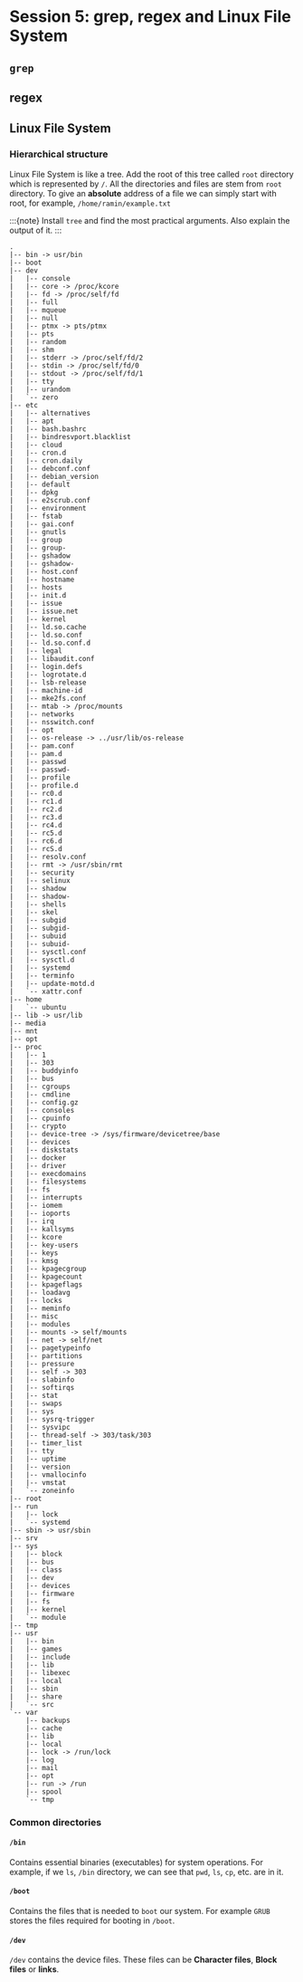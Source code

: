# Session 5: grep, regex and Linux File System

## `grep`

## regex

## Linux File System

<!--

	•	Hierarchical structure: The Linux file system is organized in a tree-like structure, with the root directory / at the top.
	•	Root directory (/): The base of the file system, all directories and files stem from this point.
	•	Common directories:
	    •	/bin: Essential binaries (executables) for system operation.
	    •	/boot: Files required to boot the system.
	    •	/dev: Device files (e.g., disks, peripherals).
	    •	/etc: Configuration files for system-wide settings.
	    •	/home: User directories, each user has their own subdirectory (e.g., /home/username).
	    •	/lib: Shared libraries needed by the binaries in /bin and /sbin.
	    •	/media or /mnt: Mount points for external file systems (e.g., USB drives, network storage).
	    •	/opt: Optional add-on software.
	    •	/proc: Virtual file system providing process and system information.
	    •	/root: Home directory for the root (superuser).
	    •	/sbin: System binaries for administrative tasks.
	    •	/tmp: Temporary files (often cleared at reboot).
	    •	/usr: Contains user utilities and applications.
	    •	/var: Variable files like logs, caches, and spool files.
	•	File types:
	    •	Regular files: Normal data files.
	    •	Directories: Containers for other files.
	    •	Device files: Represent hardware devices (block or character devices).
	    •	Links: Can be symbolic (soft) or hard, used to reference other files.
	    •	Sockets and pipes: For inter-process communication.
	•	Permissions:
	    •	Three types: read (r), write (w), and execute (x).
	    •	Assigned to three groups: owner, group, and others.
	•	Mounting: File systems (e.g., external drives, partitions) must be mounted to a directory before use.
	•	Inodes: Each file has an inode that stores metadata like file size, permissions, and ownership, but not the filename.
	•	File systems types:
	    •	ext4: Most common default file system in Linux.
	    •	xfs, btrfs, zfs: Other advanced file systems with specific features.
	•	Everything is a file: In Linux, almost everything is treated as a file, including hardware devices, processes, and sockets.

-->

### Hierarchical structure

Linux File System is like a tree.
Add the root of this tree called
`root` directory which is represented by `/`.
All the directories and files are stem from
`root` directory.
To give an **absolute** address of a file we can simply
start with root, for example, `/home/ramin/example.txt`

:::{note}
Install `tree` and find the most practical arguments.
Also explain the output of it.
:::

```text
.
|-- bin -> usr/bin
|-- boot
|-- dev
|   |-- console
|   |-- core -> /proc/kcore
|   |-- fd -> /proc/self/fd
|   |-- full
|   |-- mqueue
|   |-- null
|   |-- ptmx -> pts/ptmx
|   |-- pts
|   |-- random
|   |-- shm
|   |-- stderr -> /proc/self/fd/2
|   |-- stdin -> /proc/self/fd/0
|   |-- stdout -> /proc/self/fd/1
|   |-- tty
|   |-- urandom
|   `-- zero
|-- etc
|   |-- alternatives
|   |-- apt
|   |-- bash.bashrc
|   |-- bindresvport.blacklist
|   |-- cloud
|   |-- cron.d
|   |-- cron.daily
|   |-- debconf.conf
|   |-- debian_version
|   |-- default
|   |-- dpkg
|   |-- e2scrub.conf
|   |-- environment
|   |-- fstab
|   |-- gai.conf
|   |-- gnutls
|   |-- group
|   |-- group-
|   |-- gshadow
|   |-- gshadow-
|   |-- host.conf
|   |-- hostname
|   |-- hosts
|   |-- init.d
|   |-- issue
|   |-- issue.net
|   |-- kernel
|   |-- ld.so.cache
|   |-- ld.so.conf
|   |-- ld.so.conf.d
|   |-- legal
|   |-- libaudit.conf
|   |-- login.defs
|   |-- logrotate.d
|   |-- lsb-release
|   |-- machine-id
|   |-- mke2fs.conf
|   |-- mtab -> /proc/mounts
|   |-- networks
|   |-- nsswitch.conf
|   |-- opt
|   |-- os-release -> ../usr/lib/os-release
|   |-- pam.conf
|   |-- pam.d
|   |-- passwd
|   |-- passwd-
|   |-- profile
|   |-- profile.d
|   |-- rc0.d
|   |-- rc1.d
|   |-- rc2.d
|   |-- rc3.d
|   |-- rc4.d
|   |-- rc5.d
|   |-- rc6.d
|   |-- rcS.d
|   |-- resolv.conf
|   |-- rmt -> /usr/sbin/rmt
|   |-- security
|   |-- selinux
|   |-- shadow
|   |-- shadow-
|   |-- shells
|   |-- skel
|   |-- subgid
|   |-- subgid-
|   |-- subuid
|   |-- subuid-
|   |-- sysctl.conf
|   |-- sysctl.d
|   |-- systemd
|   |-- terminfo
|   |-- update-motd.d
|   `-- xattr.conf
|-- home
|   `-- ubuntu
|-- lib -> usr/lib
|-- media
|-- mnt
|-- opt
|-- proc
|   |-- 1
|   |-- 303
|   |-- buddyinfo
|   |-- bus
|   |-- cgroups
|   |-- cmdline
|   |-- config.gz
|   |-- consoles
|   |-- cpuinfo
|   |-- crypto
|   |-- device-tree -> /sys/firmware/devicetree/base
|   |-- devices
|   |-- diskstats
|   |-- docker
|   |-- driver
|   |-- execdomains
|   |-- filesystems
|   |-- fs
|   |-- interrupts
|   |-- iomem
|   |-- ioports
|   |-- irq
|   |-- kallsyms
|   |-- kcore
|   |-- key-users
|   |-- keys
|   |-- kmsg
|   |-- kpagecgroup
|   |-- kpagecount
|   |-- kpageflags
|   |-- loadavg
|   |-- locks
|   |-- meminfo
|   |-- misc
|   |-- modules
|   |-- mounts -> self/mounts
|   |-- net -> self/net
|   |-- pagetypeinfo
|   |-- partitions
|   |-- pressure
|   |-- self -> 303
|   |-- slabinfo
|   |-- softirqs
|   |-- stat
|   |-- swaps
|   |-- sys
|   |-- sysrq-trigger
|   |-- sysvipc
|   |-- thread-self -> 303/task/303
|   |-- timer_list
|   |-- tty
|   |-- uptime
|   |-- version
|   |-- vmallocinfo
|   |-- vmstat
|   `-- zoneinfo
|-- root
|-- run
|   |-- lock
|   `-- systemd
|-- sbin -> usr/sbin
|-- srv
|-- sys
|   |-- block
|   |-- bus
|   |-- class
|   |-- dev
|   |-- devices
|   |-- firmware
|   |-- fs
|   |-- kernel
|   `-- module
|-- tmp
|-- usr
|   |-- bin
|   |-- games
|   |-- include
|   |-- lib
|   |-- libexec
|   |-- local
|   |-- sbin
|   |-- share
|   `-- src
`-- var
    |-- backups
    |-- cache
    |-- lib
    |-- local
    |-- lock -> /run/lock
    |-- log
    |-- mail
    |-- opt
    |-- run -> /run
    |-- spool
    `-- tmp
```

### Common directories

#### `/bin`

Contains essential binaries (executables) for system operations.
For example, if we `ls`, `/bin` directory, we can see that
`pwd`, `ls`, `cp`, etc. are in it.

#### `/boot`

Contains the files that is needed to `boot` our system.
For example `GRUB` stores the files required for booting
in `/boot`.

<!-- TODO: fact check -->

#### `/dev`

`/dev` contains the device files.
These files can be **Character files**, **Block files** or **links**.




<!-- TODO: Complete it even more -->